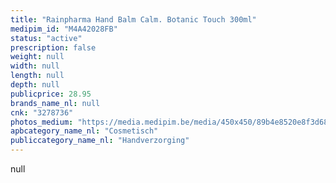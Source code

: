 ```yaml
---
title: "Rainpharma Hand Balm Calm. Botanic Touch 300ml"
medipim_id: "M4A42028FB"
status: "active"
prescription: false
weight: null
width: null
length: null
depth: null
publicprice: 28.95
brands_name_nl: null
cnk: "3278736"
photos_medium: "https://media.medipim.be/media/450x450/89b4e8520e8f3d6841782816b3401e4d039371bc.jpg"
apbcategory_name_nl: "Cosmetisch"
publiccategory_name_nl: "Handverzorging"
---
```

null

